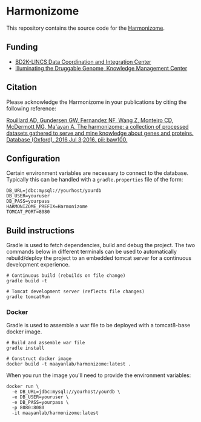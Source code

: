 # Harmonizome

This repository contains the source code for the [Harmonizome](https://amp.pharm.mssm.edu/Harmonizome/).

## Funding

- [BD2K-LINCS Data Coordination and Integration Center](http://lincs-dcic.org/)
- [Illuminating the Druggable Genome, Knowledge Management Center](https://commonfund.nih.gov/idg/overview)

## Citation

Please acknowledge the Harmonizome in your publications by citing the following reference:

[Rouillard AD, Gundersen GW, Fernandez NF, Wang Z, Monteiro CD, McDermott MG, Ma'ayan A. The harmonizome: a collection of processed datasets gathered to serve and mine knowledge about genes and proteins. Database (Oxford). 2016 Jul 3;2016. pii: baw100.](http://database.oxfordjournals.org/content/2016/baw100.short)

## Configuration
Certain environment variables are necessary to connect to the database. Typically this can be handled with a `gradle.properties` file of the form:
```
DB_URL=jdbc:mysql://yourhost/yourdb
DB_USER=youruser
DB_PASS=yourpass
HARMONIZOME_PREFIX=Harmonizome
TOMCAT_PORT=8080
```

## Build instructions
Gradle is used to fetch dependencies, build and debug the project. The two commands below in different terminals can be used to automatically rebuild/deploy the project to an embedded tomcat server for a continuous development experience.
```
# Continuous build (rebuilds on file change)
gradle build -t

# Tomcat development server (reflects file changes)
gradle tomcatRun
```

### Docker
Gradle is used to assemble a war file to be deployed with a tomcat8-base docker image.
```
# Build and assemble war file
gradle install

# Construct docker image
docker build -t maayanlab/harmonizome:latest .
```

When you run the image you'll need to provide the environment variables:
```
docker run \
  -e DB_URL=jdbc:mysql://yourhost/yourdb \
  -e DB_USER=youruser \
  -e DB_PASS=yourpass \
  -p 8080:8080
  -it maayanlab/harmonizome:latest
```
